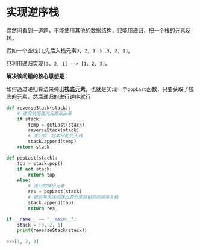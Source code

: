 # 实现逆序栈


<!--more-->

偶然间看到一道题，不能使用其他的数据结构，只能用递归，把一个栈的元素反转。

假如一个空栈`[]`,先后入栈元素`3, 2, 1`--> `[3, 2, 1]`,

只利用递归实现`[3, 2, 1] --> [1, 2, 3]`。

**解决该问题的核心思想是：**

如何通过递归算法来弹出**栈底元素**，也就是实现一个`popLast`函数，只要获取了栈底的元素，然后递归的进行逆序就行

```python
def reverseStack(stack):
    # 递归地把栈内元素取出来
    if stack:
        temp = getLast(stack)
        reverseStack(stack)
        # 递归后，后取出的先入栈
        stack.append(temp)
    return stack

def popLast(stack):
    top = stack.pop()
    if not stack:
        return top
    else:
        # 递归的弹出元素
        res = popLast(stack)
        # 把前两次递归弹出的元素按相同的顺序入栈
        stack.append(top)
        return res

if __name__ == '__main__':
    stack = [3, 2, 1]
    print(reverseStack(stack))
    
>>>[1, 2, 3]
```


